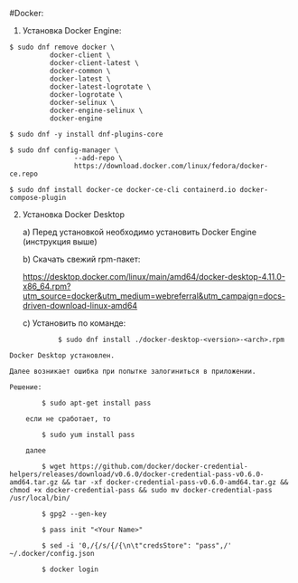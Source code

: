 #Docker:

1. Установка Docker Engine:
```
$ sudo dnf remove docker \
          docker-client \
          docker-client-latest \
          docker-common \
          docker-latest \
          docker-latest-logrotate \
          docker-logrotate \
          docker-selinux \
          docker-engine-selinux \
          docker-engine
```
```
$ sudo dnf -y install dnf-plugins-core
```
```
$ sudo dnf config-manager \
                --add-repo \
                https://download.docker.com/linux/fedora/docker-ce.repo
```
```
$ sudo dnf install docker-ce docker-ce-cli containerd.io docker-compose-plugin
```
2. Установка Docker Desktop

    а) Перед установкой необходимо установить Docker Engine (инструкция выше)

    b) Скачать свежий rpm-пакет:

    https://desktop.docker.com/linux/main/amd64/docker-desktop-4.11.0-x86_64.rpm?utm_source=docker&utm_medium=webreferral&utm_campaign=docs-driven-download-linux-amd64

    c) Установить по команде:
```
            $ sudo dnf install ./docker-desktop-<version>-<arch>.rpm
```
    Docker Desktop установлен.

    Далее возникает ошибка при попытке залогиниться в приложении.

    Решение:
```
        $ sudo apt-get install pass
```
        если не сработает, то
```
        $ sudo yum install pass
```
        далее
```
        $ wget https://github.com/docker/docker-credential-helpers/releases/download/v0.6.0/docker-credential-pass-v0.6.0-amd64.tar.gz && tar -xf docker-credential-pass-v0.6.0-amd64.tar.gz && chmod +x docker-credential-pass && sudo mv docker-credential-pass /usr/local/bin/
```
```
        $ gpg2 --gen-key
```
```
        $ pass init "<Your Name>"
```
```
        $ sed -i '0,/{/s/{/{\n\t"credsStore": "pass",/' ~/.docker/config.json
```
```
        $ docker login
```
